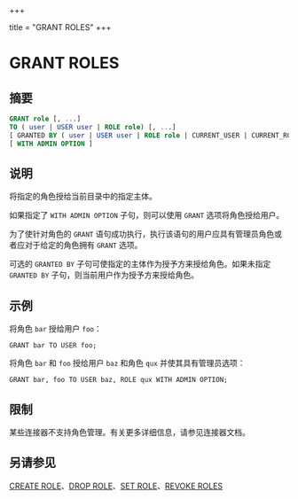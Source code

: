 +++

title = "GRANT ROLES"
+++

# GRANT ROLES

## 摘要

``` sql
GRANT role [, ...]
TO ( user | USER user | ROLE role) [, ...]
[ GRANTED BY ( user | USER user | ROLE role | CURRENT_USER | CURRENT_ROLE ) ]
[ WITH ADMIN OPTION ]
```

## 说明

将指定的角色授给当前目录中的指定主体。

如果指定了 `WITH ADMIN OPTION` 子句，则可以使用 `GRANT` 选项将角色授给用户。

为了使针对角色的 `GRANT` 语句成功执行，执行该语句的用户应具有管理员角色或者应对于给定的角色拥有 `GRANT` 选项。

可选的 `GRANTED BY` 子句可使指定的主体作为授予方来授给角色。如果未指定 `GRANTED BY` 子句，则当前用户作为授予方来授给角色。

## 示例

将角色 `bar` 授给用户 `foo`：

    GRANT bar TO USER foo;

将角色 `bar` 和 `foo` 授给用户 `baz` 和角色 `qux` 并使其具有管理员选项：

    GRANT bar, foo TO USER baz, ROLE qux WITH ADMIN OPTION;

## 限制

某些连接器不支持角色管理。有关更多详细信息，请参见连接器文档。

## 另请参见

[CREATE ROLE](./create-role.html)、[DROP ROLE](./drop-role.html)、[SET ROLE](./set-role.html)、[REVOKE ROLES](./revoke-roles.html)